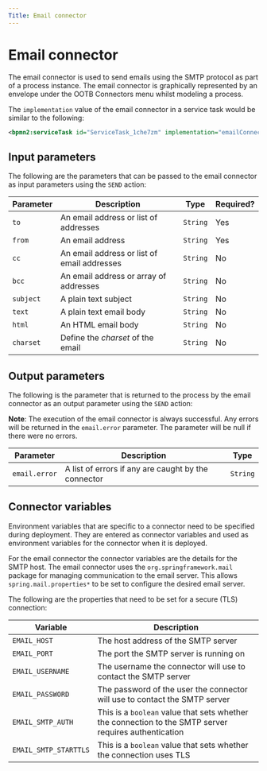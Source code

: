 ```yaml
---
Title: Email connector
---
```


# Email connector
The email connector is used to send emails using the SMTP protocol as part of a process instance. The email connector is graphically represented by an envelope under the OOTB Connectors menu whilst modeling a process. 

The `implementation` value of the email connector in a service task would be similar to the following:

```xml
<bpmn2:serviceTask id="ServiceTask_1che7zm" implementation="emailConnector.SEND" />
```

## Input parameters
The following are the parameters that can be passed to the email connector as input parameters using the `SEND` action:

| Parameter | Description | Type | Required? |
| --------  | ----------- | ---- | --------- |
| `to` | An email address or list of addresses | `String` | Yes |
| `from`  | An email address | `String` | Yes |
| `cc` | An email address or list of email addresses | `String`| No |
| `bcc` | An email address or array of addresses | `String` | No |
| `subject` | A plain text subject | `String` | No |
| `text` | A plain text email body | `String` | No |
| `html` | An HTML email body | `String` | No |
| `charset` | Define the *charset* of the email | `String` | No | 

## Output parameters
The following is the parameter that is returned to the process by the email connector as an output parameter using the `SEND` action:

**Note**: The execution of the email connector is always successful. Any errors will be returned in the `email.error` parameter. The parameter will be null if there were no errors.

| Parameter | Description | Type |
| --------  | ----------- | ---- |
| `email.error` | A list of errors if any are caught by the connector | `String` |

## Connector variables
Environment variables that are specific to a connector need to be specified during deployment. They are entered as connector variables and used as environment variables for the connector when it is deployed. 

For the email connector the connector variables are the details for the SMTP host. The email connector uses the `org.springframework.mail` package for managing communication to the email server. This allows `spring.mail.properties*` to be set to configure the desired email server. 

The following are the properties that need to be set for a secure (TLS) connection:

| Variable | Description |
| -------- | ----------- |
| `EMAIL_HOST` | The host address of the SMTP server |
| `EMAIL_PORT` | The port the SMTP server is running on |
| `EMAIL_USERNAME` | The username the connector will use to contact the SMTP server |
| `EMAIL_PASSWORD` | The password of the user the connector will use to contact the SMTP server |
| `EMAIL_SMTP_AUTH` | This is a `boolean` value that sets whether the connection to the SMTP server requires authentication |
| `EMAIL_SMTP_STARTTLS` | This is a `boolean` value that sets whether the connection uses TLS |
